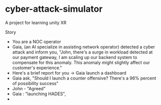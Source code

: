 # cyber-attack-simulator
A project for learning unity XR

Story
- You are a NOC operator
- Gaia, (an AI specialize in assisting network operator) detected a cyber attack and inform you, "John, there's a surge in workload detected at our payment gateway, I am scaling up our backend system to compensate for this anomaly. This anomaly might slightly affect our customer's experience." 
- Here's a brief report for you -> Gaia launch a dashboard
- Gaia ask, "Should I launch a counter offensive? There's a 96% percent of possibility success"
- John - "Agreed"
- Gaia : "launching HADES", 
- 

